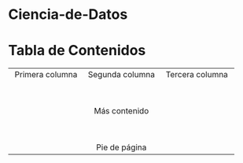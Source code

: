 # Ciencia-de-Datos
# Tabla de Contenidos
<table style="width: 100%; text-align: center;">
  <tr>
    <td style="width: 33%;">Primera columna</td>
    <td style="width: 33%;">Segunda columna</td>
    <td style="width: 33%;">Tercera columna</td>
  </tr>
  <tr>
    <td colspan="3" style="width: 100%; padding-top: 50px;">Más contenido</td>
  </tr>
  <tr>
    <td  colspan="3" style="width: 100%; padding-top: 50px;">Pie de página</td>
  </tr>
</table>
